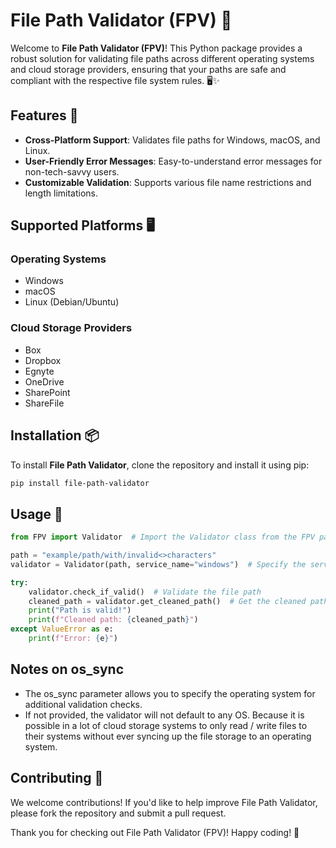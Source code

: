 # File Path Validator (FPV) 🚀

Welcome to **File Path Validator (FPV)**! This Python package provides a robust solution for validating file paths across different operating systems and cloud storage providers, ensuring that your paths are safe and compliant with the respective file system rules. 🖥️✨

## Features 🌟

- **Cross-Platform Support**: Validates file paths for Windows, macOS, and Linux.
- **User-Friendly Error Messages**: Easy-to-understand error messages for non-tech-savvy users.
- **Customizable Validation**: Supports various file name restrictions and length limitations.

## Supported Platforms 🖥️

### Operating Systems
- Windows
- macOS
- Linux (Debian/Ubuntu)

### Cloud Storage Providers
- Box
- Dropbox
- Egnyte
- OneDrive
- SharePoint
- ShareFile

## Installation 📦

To install **File Path Validator**, clone the repository and install it using pip:

```bash
pip install file-path-validator
```

## Usage 📖

```python
from FPV import Validator  # Import the Validator class from the FPV package

path = "example/path/with/invalid<>characters"
validator = Validator(path, service_name="windows")  # Specify the service name and path

try:
    validator.check_if_valid()  # Validate the file path
    cleaned_path = validator.get_cleaned_path()  # Get the cleaned path
    print("Path is valid!")
    print(f"Cleaned path: {cleaned_path}")
except ValueError as e:
    print(f"Error: {e}")
```

## Notes on os_sync
- The os_sync parameter allows you to specify the operating system for additional validation checks.
- If not provided, the validator will not default to any OS. Because it is possible in a lot of cloud storage systems to only read / write files to their systems without ever syncing up the file storage to an operating system. 


## Contributing 🤝
We welcome contributions! If you'd like to help improve File Path Validator, please fork the repository and submit a pull request.

Thank you for checking out File Path Validator (FPV)! Happy coding! 🎉

